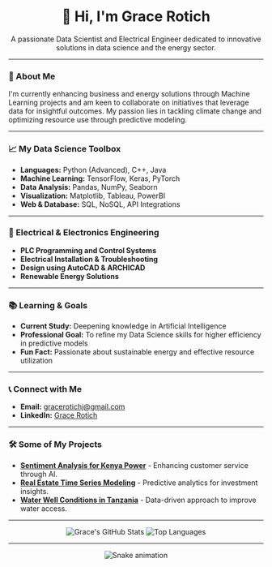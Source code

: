 <h1 align="center">👋 Hi, I'm Grace Rotich</h1>

<p align="center">A passionate Data Scientist and Electrical Engineer dedicated to innovative solutions in data science and the energy sector.</p>

---

### 🌟 About Me

I'm currently enhancing business and energy solutions through Machine Learning projects and am keen to collaborate on initiatives that leverage data for insightful outcomes. My passion lies in tackling climate change and optimizing resource use through predictive modeling.

---

### 📈 My Data Science Toolbox

- **Languages:** Python (Advanced), C++, Java
- **Machine Learning:** TensorFlow, Keras, PyTorch
- **Data Analysis:** Pandas, NumPy, Seaborn
- **Visualization:** Matplotlib, Tableau, PowerBI
- **Web & Database:** SQL, NoSQL, API Integrations

---

### 🔌 Electrical & Electronics Engineering

- **PLC Programming and Control Systems**
- **Electrical Installation & Troubleshooting**
- **Design using AutoCAD & ARCHICAD**
- **Renewable Energy Solutions**

---

### 📚 Learning & Goals

- **Current Study:** Deepening knowledge in Artificial Intelligence
- **Professional Goal:** To refine my Data Science skills for higher efficiency in predictive models
- **Fun Fact:** Passionate about sustainable energy and effective resource utilization

---

### 📞 Connect with Me

- **Email:** [gracerotichj@gmail.com](mailto:gracerotichj@gmail.com)
- **LinkedIn:** [Grace Rotich](https://www.linkedin.com/in/grace-rotich-a877041ba/)

---

### 🛠️ Some of My Projects

- [**Sentiment Analysis for Kenya Power**](https://github.com/GraceRotich/Sentiment_Analysis_Kenya_power_And_Deployment) - Enhancing customer service through AI.
- [**Real Estate Time Series Modeling**](https://github.com/GraceRotich/time_series_Analysis_And_Modelling) - Predictive analytics for investment insights.
- [**Water Well Conditions in Tanzania**](https://github.com/GraceRotich/Condition-of-Water-well-predictor) - Data-driven approach to improve water access.

---

<div align="center">
  <img src="https://github-readme-stats.vercel.app/api?username=GraceRotich&show_icons=true&theme=radical" alt="Grace's GitHub Stats" />
  <img src="https://github-readme-stats.vercel.app/api/top-langs/?username=GraceRotich&layout=compact&theme=radical" alt="Top Languages" />
</div>

---

<div align="center">
  <img src="https://raw.githubusercontent.com/GraceRotich/GraceRotich/output/snake.svg" alt="Snake animation" />
</div>
